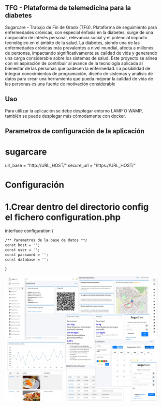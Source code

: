 ## TFG - Plataforma de telemedicina para la diabetes
Sugarcare - Trabajo de Fin de Grado (TFG). Plataforma de seguimiento para enfermedades crónicas, con especial énfasis en la diabetes, surge de una conjunción de interés personal, relevancia social y el potencial impacto tecnológico en el ámbito de la salud. La diabetes, siendo una de las enfermedades crónicas más prevalentes a nivel mundial, afecta a millones de personas, impactando significativamente su calidad de vida y generando una carga considerable sobre los sistemas de salud. Este proyecto se alinea con mi aspiración de contribuir al avance de la tecnología aplicada al bienestar de las personas que padecen la enfermedad. La posibilidad de integrar conocimientos de programación, diseño de sistemas y análisis de datos para crear una herramienta que pueda mejorar la calidad de vida de las personas es una fuente de motivación considerable

## Uso

Para utilizar la aplicación se debe desplegar entorno LAMP O WAMP, también se puede desplegar más cómodamente con docker.

## Parametros de configuración de la aplicación
# sugarcare
url_base = "http://URL_HOST/"
secure_url = "https://URL_HOST/"

# Configuración
# 1.Crear dentro del directorio config el fichero configuration.php
interface configuration {

    /** Parametros de la base de datos **/
    const host = '';
    const user = '';
    const password = '';
    const database = '';
}

![ejemplo matriz](./attribution/images/app.jpg)